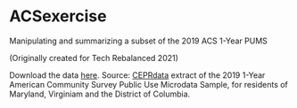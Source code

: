 # ACSexercise
Manipulating and summarizing a subset of the 2019 ACS 1-Year PUMS

(Originally created for Tech Rebalanced 2021)

Download the data [here](https://ceprdata.org/wp-content/acs/data/cepr_acs_2019_dmv.csv.zip).
Source: [CEPRdata](https://ceprdata.org/) extract of the 2019 1-Year American Community Survey Public Use Microdata Sample, for residents of Maryland, Virginiam and the District of Columbia.
